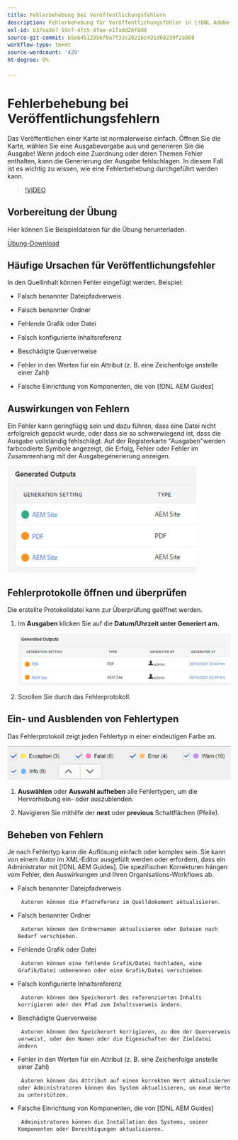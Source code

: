 ```yaml
---
title: Fehlerbehebung bei Veröffentlichungsfehlern
description: Fehlerbehebung für Veröffentlichungsfehler in [!DNL Adobe Experience Manager Guides]
exl-id: b37ea3e7-59cf-4fc5-8fae-e1fadd26f8d8
source-git-commit: b5e64512956f0a7f33c2021bc431d69239f2a088
workflow-type: tm+mt
source-wordcount: '429'
ht-degree: 0%

---
```


# Fehlerbehebung bei Veröffentlichungsfehlern

Das Veröffentlichen einer Karte ist normalerweise einfach. Öffnen Sie die Karte, wählen Sie eine Ausgabevorgabe aus und generieren Sie die Ausgabe! Wenn jedoch eine Zuordnung oder deren Themen Fehler enthalten, kann die Generierung der Ausgabe fehlschlagen. In diesem Fall ist es wichtig zu wissen, wie eine Fehlerbehebung durchgeführt werden kann.

>[!VIDEO](https://video.tv.adobe.com/v/338990)

## Vorbereitung der Übung

Hier können Sie Beispieldateien für die Übung herunterladen.

[Übung-Download](assets/exercises/publishing-basic-to-advanced.zip)

## Häufige Ursachen für Veröffentlichungsfehler

In den Quellinhalt können Fehler eingefügt werden. Beispiel:

* Falsch benannter Dateipfadverweis

* Falsch benannter Ordner

* Fehlende Grafik oder Datei

* Falsch konfigurierte Inhaltsreferenz

* Beschädigte Querverweise

* Fehler in den Werten für ein Attribut (z. B. eine Zeichenfolge anstelle einer Zahl)

* Falsche Einrichtung von Komponenten, die von [!DNL AEM Guides]

## Auswirkungen von Fehlern

Ein Fehler kann geringfügig sein und dazu führen, dass eine Datei nicht erfolgreich gepackt wurde, oder dass sie so schwerwiegend ist, dass die Ausgabe vollständig fehlschlägt. Auf der Registerkarte &quot;Ausgaben&quot;werden farbcodierte Symbole angezeigt, die Erfolg, Fehler oder Fehler im Zusammenhang mit der Ausgabegenerierung anzeigen.

![Fehlerwirkung](images/error-impact.png)

## Fehlerprotokolle öffnen und überprüfen

Die erstellte Protokolldatei kann zur Überprüfung geöffnet werden.

1. Im **Ausgaben** klicken Sie auf die **Datum/Uhrzeit unter Generiert am.**

   ![error-log](images/error-log.png)

2. Scrollen Sie durch das Fehlerprotokoll.

## Ein- und Ausblenden von Fehlertypen

Das Fehlerprotokoll zeigt jeden Fehlertyp in einer eindeutigen Farbe an.

![navigate-errors](images/navigate-errors.png)

1. **Auswählen** oder **Auswahl aufheben** alle Fehlertypen, um die Hervorhebung ein- oder auszublenden.

2. Navigieren Sie mithilfe der **next** oder **previous** Schaltflächen (Pfeile).

## Beheben von Fehlern

Je nach Fehlertyp kann die Auflösung einfach oder komplex sein. Sie kann von einem Autor im XML-Editor ausgefüllt werden oder erfordern, dass ein Administrator mit [!DNL AEM Guides]. Die spezifischen Korrekturen hängen vom Fehler, den Auswirkungen und Ihren Organisations-Workflows ab.

* Falsch benannter Dateipfadverweis

       Autoren können die Pfadreferenz im Quelldokument aktualisieren.
       
   
* Falsch benannter Ordner

       Autoren können den Ordnernamen aktualisieren oder Dateien nach Bedarf verschieben.
       
   
* Fehlende Grafik oder Datei

       Autoren können eine fehlende Grafik/Datei hochladen, eine Grafik/Datei umbenennen oder eine Grafik/Datei verschieben
       
   
* Falsch konfigurierte Inhaltsreferenz

       Autoren können den Speicherort des referenzierten Inhalts korrigieren oder den Pfad zum Inhaltsverweis ändern.
       
   
* Beschädigte Querverweise

       Autoren können den Speicherort korrigieren, zu dem der Querverweis verweist, oder den Namen oder die Eigenschaften der Zieldatei ändern
       
   
* Fehler in den Werten für ein Attribut (z. B. eine Zeichenfolge anstelle einer Zahl)

       Autoren können das Attribut auf einen korrekten Wert aktualisieren oder Administratoren können das System aktualisieren, um neue Werte zu unterstützen.
       
   
* Falsche Einrichtung von Komponenten, die von [!DNL AEM Guides]

       Administratoren können die Installation des Systems, seiner Komponenten oder Berechtigungen aktualisieren.
       
   